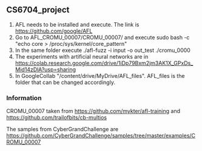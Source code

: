## CS6704_project
1. AFL needs to be installed and execute. The link is https://github.com/google/AFL
2. Go to AFL_CROMU_00007/CROMU_00007/ and execute sudo bash -c "echo core > /proc/sys/kernel/core_pattern"
3. In the same folder execute ./afl-fuzz -i input -o out_test ./cromu_0000
4. The experiments with artificial neural networks are in https://colab.research.google.com/drive/1iDp79Bxm2jm3AK1X_GPxDs_Mid14zDlA?usp=sharing
5. In GoogleCollab "/content/drive/MyDrive/AFL_files". AFL_files is the folder that can be changed accordingly.

### Information
CROMU_00007 taken from https://github.com/mykter/afl-training and https://github.com/trailofbits/cb-multios

The samples from CyberGrandChallenge are https://github.com/CyberGrandChallenge/samples/tree/master/examples/CROMU_00007
